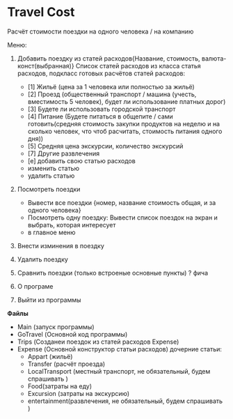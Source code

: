# Travel Cost

Расчёт стоимости поездки на одного человека / на компанию

Меню:
1. Добавить поездку из статей расходов{Название, стоимость, валюта-конст(выбранная)}
    Список статей расходов из класса статья расходов, 
    подкласс готовых расчётов статей расходов: 
    - [1] Жильё (цена за 1 человека или полностью за жильё)
    - [2] Проезд (общественный транспорт /
      машина (учесть, вместимость 5 человек), будет ли использование платных дорог)
    - [3] Будете ли использовать городской транспорт
    - [4] Питание (Будете питаться в общепите / сами готовить(средняя стоимость закупки продуктов на неделю и на сколько человек, что
          чтоб расчитать, стоимость питания одного дня))
    - [5] Средняя цена экскурсии, количество экскурсий
    - [7] Другие развлечения
    - [e] добавить свою статью расходов
    - изменить статью
    - удалить статью
      
2. Посмотреть поездки
    - Вывести все поездки {номер, название стоимость общая, и за одного человека}
    - Посмотреть одну поездку:
        Вывести список поездок на экран 
    и выбрать, которая интересует 
    - в главное меню
3. Внести изминения в поездку
4. Удалить поездку
5. Сравнить поездки (только встроеные основные пункты) ? фича
6. О програме
7. Выйти из программы 

**Файлы**  
- Main (запуск программы)
- GoTravel (Основной код программы)
- Trips (Созданеи поездок из статей расходов Expense)
- Expense (Основной конструктор статьи расходов) дочерние статьи:
    - Appart (жильё)
    - Transfer (расчёт проезда)
    - LocalTransport (местный транспорт, не обязательный, будем спрашивать )
    - Food(затраты на еду)
    - Excursion (затраты на экскурсию)
    - entertainment(развлечения, не обязательный, будем спрашивать )
